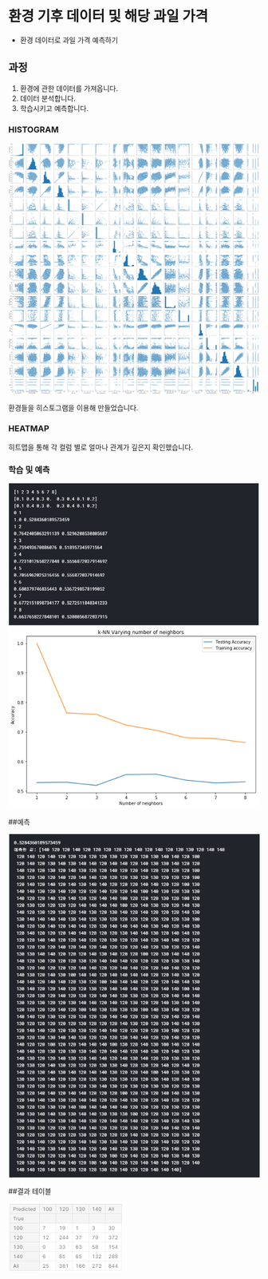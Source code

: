 # 환경 기후 데이터 및 해당 과일 가격

- 환경 데이터로 과일 가격 예측하기

## 과정

1. 환경에 관한 데이터를 가져옵니다.
2. 데이터 분석합니다.
3. 학습시키고 예측합니다.



### HISTOGRAM

![히스토그램](images/__results___13_0.png)



환경들을 히스토그램을 이용해 만들었습니다.



### HEATMAP



히트맵을 통해 각 컬럼 별로 얼마나 관계가 깊은지 확인했습니다.


### 학습 및 예측


![K-NR](images/__results___15_0.png)
![K-NR](images/__results___20_0.png)

##예측


![K-NR](images/__results___16_0.png)


##결과 테이블

![K-NR](images/__results___17_0.png)




